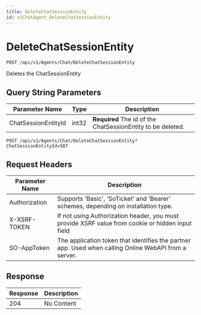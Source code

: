 ```yaml
---
title: DeleteChatSessionEntity
id: v1ChatAgent_DeleteChatSessionEntity
---
```


# DeleteChatSessionEntity

```http
POST /api/v1/Agents/Chat/DeleteChatSessionEntity
```

Deletes the ChatSessionEntity







## Query String Parameters

| Parameter Name | Type |  Description |
|----------------|------|--------------|
| ChatSessionEntityId | int32 | **Required** The id of the ChatSessionEntity to be deleted. |

```http
POST /api/v1/Agents/Chat/DeleteChatSessionEntity?ChatSessionEntityId=587
```


## Request Headers

| Parameter Name | Description |
|----------------|-------------|
| Authorization  | Supports 'Basic', 'SoTicket' and 'Bearer' schemes, depending on installation type. |
| X-XSRF-TOKEN   | If not using Authorization header, you must provide XSRF value from cookie or hidden input field |
| SO-AppToken | The application token that identifies the partner app. Used when calling Online WebAPI from a server. |


## Response


| Response | Description |
|----------------|-------------|
| 204 | No Content |